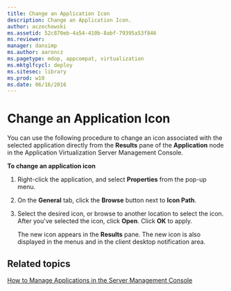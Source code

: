 ```yaml
---
title: Change an Application Icon
description: Change an Application Icon.
author: aczechowski
ms.assetid: 52c870eb-4a54-410b-8abf-79395a53f846
ms.reviewer: 
manager: dansimp
ms.author: aaroncz
ms.pagetype: mdop, appcompat, virtualization
ms.mktglfcycl: deploy
ms.sitesec: library
ms.prod: w10
ms.date: 06/16/2016
---
```



# Change an Application Icon


You can use the following procedure to change an icon associated with the selected application directly from the **Results** pane of the **Application** node in the Application Virtualization Server Management Console.

**To change an application icon**

1.  Right-click the application, and select **Properties** from the pop-up menu.

2.  On the **General** tab, click the **Browse** button next to **Icon Path**.

3.  Select the desired icon, or browse to another location to select the icon. After you've selected the icon, click **Open**. Click **OK** to apply.

    The new icon appears in the **Results** pane. The new icon is also displayed in the menus and in the client desktop notification area.

## Related topics


[How to Manage Applications in the Server Management Console](how-to-manage-applications-in-the-server-management-console.md)

 

 





